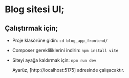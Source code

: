 # Blog sitesi UI;

## Çalıştırmak için;

- Proje klasörüne gidin:
  `cd blog_app_frontend/`
  
- Composer gerekliliklerini indirin:
   `npm install vite`
 
- Siteyi ayağa kaldırmak için:
  `npm run dev`

  Ayarüz, [http://localhost:5175] adresinde çalışacaktır.

